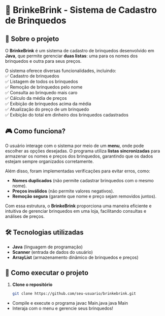 # 🏪 BrinkeBrink - Sistema de Cadastro de Brinquedos  

## 📌 Sobre o projeto  
O **BrinkeBrink** é um sistema de cadastro de brinquedos desenvolvido em **Java**, que permite gerenciar **duas listas**: uma para os nomes dos brinquedos e outra para seus preços.  

O sistema oferece diversas funcionalidades, incluindo:  
✅ Cadastro de brinquedos  
✅ Listagem de todos os brinquedos  
✅ Remoção de brinquedos pelo nome  
✅ Consulta ao brinquedo mais caro  
✅ Cálculo da média de preços  
✅ Exibição de brinquedos acima da média  
✅ Atualização do preço de um brinquedo  
✅ Exibição do total em dinheiro dos brinquedos cadastrados  

## 🎮 Como funciona?  
O usuário interage com o sistema por meio de um **menu**, onde pode escolher as opções desejadas. O programa utiliza **listas sincronizadas** para armazenar os nomes e preços dos brinquedos, garantindo que os dados estejam sempre organizados corretamente.  

Além disso, foram implementadas verificações para evitar erros, como:  
- **Nomes duplicados** (não permite cadastrar brinquedos com o mesmo nome).  
- **Preços inválidos** (não permite valores negativos).  
- **Remoção segura** (garante que nome e preço sejam removidos juntos).  

Com essa estrutura, o **BrinkeBrink** proporciona uma maneira eficiente e intuitiva de gerenciar brinquedos em uma loja, facilitando consultas e análises de preços.  

## 🛠️ Tecnologias utilizadas  
- **Java** (linguagem de programação)  
- **Scanner** (entrada de dados do usuário)  
- **ArrayList** (armazenamento dinâmico de brinquedos e preços)  

## 🚀 Como executar o projeto  
1. **Clone o repositório**  
   ```bash
   git clone https://github.com/seu-usuario/brinkebrink.git
- Compile e execute o programa
javac Main.java
java Main
- Interaja com o menu e gerencie seus brinquedos!

